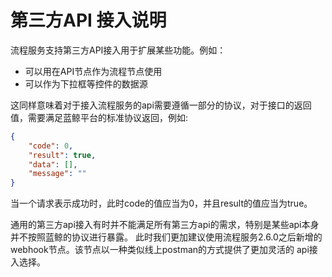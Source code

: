 # 第三方API 接入说明

流程服务支持第三方API接入用于扩展某些功能。例如：
- 可以用在API节点作为流程节点使用
- 可以作为下拉框等控件的数据源

这同样意味着对于接入流程服务的api需要遵循一部分的协议，对于接口的返回值，需要满足蓝鲸平台的标准协议返回，例如:
```json
{
    "code": 0,
    "result": true,
    "data": [],
    "message": ""
}
```

当一个请求表示成功时，此时code的值应当为0，并且result的值应当为true。

通用的第三方api接入有时并不能满足所有第三方api的需求，特别是某些api本身并不按照蓝鲸的协议进行暴露。
此时我们更加建议使用流程服务2.6.0之后新增的webhook节点。该节点以一种类似线上postman的方式提供了更加灵活的
api接入选择。


